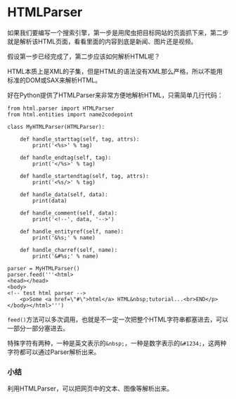 # HTMLParser

如果我们要编写一个搜索引擎，第一步是用爬虫把目标网站的页面抓下来，第二步就是解析该HTML页面，看看里面的内容到底是新闻、图片还是视频。

假设第一步已经完成了，第二步应该如何解析HTML呢？

HTML本质上是XML的子集，但是HTML的语法没有XML那么严格，所以不能用标准的DOM或SAX来解析HTML。

好在Python提供了HTMLParser来非常方便地解析HTML，只需简单几行代码：

```
from html.parser import HTMLParser
from html.entities import name2codepoint

class MyHTMLParser(HTMLParser):

    def handle_starttag(self, tag, attrs):
        print('<%s>' % tag)

    def handle_endtag(self, tag):
        print('</%s>' % tag)

    def handle_startendtag(self, tag, attrs):
        print('<%s/>' % tag)

    def handle_data(self, data):
        print(data)

    def handle_comment(self, data):
        print('<!--', data, '-->')

    def handle_entityref(self, name):
        print('&%s;' % name)

    def handle_charref(self, name):
        print('&#%s;' % name)

parser = MyHTMLParser()
parser.feed('''<html>
<head></head>
<body>
<!-- test html parser -->
    <p>Some <a href=\"#\">html</a> HTML&nbsp;tutorial...<br>END</p>
</body></html>''')
```

`feed()`方法可以多次调用，也就是不一定一次把整个HTML字符串都塞进去，可以一部分一部分塞进去。

特殊字符有两种，一种是英文表示的`&nbsp;`，一种是数字表示的`&#1234;`，这两种字符都可以通过Parser解析出来。

### 小结

利用HTMLParser，可以把网页中的文本、图像等解析出来。